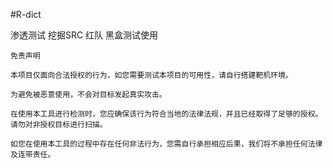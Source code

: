 #R-dict

渗透测试 挖掘SRC 红队 黑盒测试使用

```
免责声明

本项目仅面向合法授权的行为，如您需要测试本项目的可用性，请自行搭建靶机环境。

为避免被恶意使用，不会对目标发起真实攻击。

在使用本工具进行检测时，您应确保该行为符合当地的法律法规，并且已经取得了足够的授权。请勿对非授权目标进行扫描。

如您在使用本工具的过程中存在任何非法行为，您需自行承担相应后果，我们将不承担任何法律及连带责任。
```

